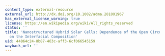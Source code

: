 ```yaml
---
content_type: external-resource
external_url: http://dx.doi.org/10.1002/adma.201001967
has_external_license_warning: true
license: https://en.wikipedia.org/wiki/All_rights_reserved
status: ''
title: 'Nanostructured Hybrid Solar Cells: Dependence of the Open Circuit Voltage
  on the Interfacial Composition'
uid: 44864c24-8b87-463c-aff3-6cf066545159
wayback_url: ''
---
```

